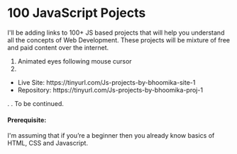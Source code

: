 # 100 JavaScript Pojects

I'll be adding links to 100+ JS based projects that will help you understand all the concepts of Web Development. These projects will be mixture of free and paid content over the internet.  

<ol>
  <li> Animated eyes following mouse cursor <li>
</ol>    
  <ul>
   <li>Live Site: https://tinyurl.com/Js-projects-by-bhoomika-site-1</li>
   <li>Repository: https://tinyurl.com/Js-projects-by-bhoomika-proj-1 </li>
  </ul>
  .
  .
  To be continued.


<h4> Prerequisite:</h4> I'm assuming that if you’re a beginner then you already know basics of HTML, CSS and Javascript.
